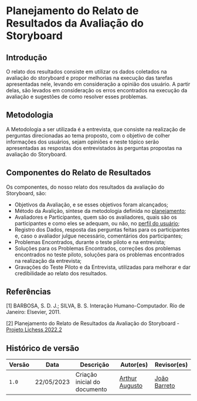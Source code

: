 # Planejamento do Relato de Resultados da Avaliação do Storyboard

## Introdução

O relato dos resultados consiste em utilizar os dados coletados na avaliação do storyboard e propor melhorias na execução das tarefas apresentadas nele, levando em consideração a opinião dos usuário. A partir delas, são levados em consideração os erros encontrados na execução da avaliação e sugestões de como resolver esses problemas.

## Metodologia

A Metodologia a ser utilizada é a entrevista, que consiste na realização de perguntas direcionadas ao tema proposto, com o objetivo de colher informações dos usuários, sejam opiniões e neste tópico serão apresentadas as respostas dos entrevistados às perguntas propostas na avaliação do Storyboard. 


## Componentes do Relato de Resultados

Os componentes, do nosso relato dos resultados da avaliação do Storyboard, são:

- Objetivos da Avaliação, e se esses objetivos foram alcançados;
- Método da Avalição, síntese da metodologia definida no [planejamento](https://interacao-humano-computador.github.io/2023.1-Alistamento/design_avaliacao_desenvolvimento/nivel1/storyboard/planejamento_avaliacao/#2-metodos-de-avaliacao);
- Avaliadores e Participantes, quem são os avaliadores, quais são os participantes e como eles se adequam, ou não, no [perfil do usuário](https://interacao-humano-computador.github.io/2023.1-Alistamento/analise_requisitos/perfil_do_usuario/);
- Registro dos Dados, resposta das perguntas feitas para os participantes e, caso o avaliador julgue necessário, comentários dos participantes;
- Problemas Encontrados, durante o teste piloto e na entrevista;
- Soluções para os Problemas Encontrados, correções dos problemas encontrados no teste piloto, soluções para os problemas encontrados na realização da entrevista;
- Gravações do Teste Piloto e da Entrevista, utilizadas para melhorar e dar credibilidade ao relato dos resultados.

## Referências 

[1] BARBOSA, S. D. J.; SILVA, B. S. Interação Humano-Computador. Rio de Janeiro: Elsevier, 2011.

[2] Planejamento do Relato de Resultados da Avaliação do Storyboard - [Projeto Lichess 2022.2](https://interacao-humano-computador.github.io/2022.2-Lichess/design_avaliacao_desenvolvimento/nivel_1/storyboard/planejamento_relato/)

## Histórico de versão
| Versão | Data | Descrição | Autor(es) | Revisor(es) |
| --- | --- | --- | --- | --- |
|  `1.0`   | 22/05/2023 | Criação inicial do documento | [Arthur Augusto](https://github.com/arthur-augusto) | [João Barreto](https://github.com/JoaoBarreto03) |